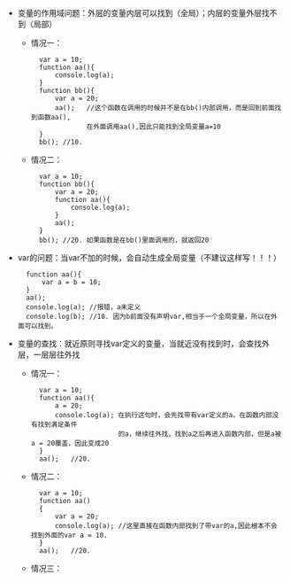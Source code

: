 * 变量的作用域问题：外层的变量内层可以找到（全局）；内层的变量外层找不到（局部）
	* 情况一：
	
			var a = 10;
			function aa(){
				console.log(a);
			}
			function bb(){
				var a = 20;
				aa();	//这个函数在调用的时候并不是在bb()内部调用，而是回到前面找到函数aa(),
						在外面调用aa(),因此只能找到全局变量a=10
			}
			bb(); //10. 
	* 情况二：

			var a = 10;
			function bb(){
				var a = 20;
				function aa(){
					console.log(a);
				}
				aa();
			}
			bb(); //20. 如果函数是在bb()里面调用的，就返回20

* var的问题：当var不加的时候，会自动生成全局变量（不建议这样写！！！）

		function aa(){
			var a = b = 10;
		}
		aa();
		console.log(a);	//报错，a未定义
		console.log(b);	//10. 因为b前面没有声明var,相当于一个全局变量，所以在外面可以找到。

* 变量的查找：就近原则寻找var定义的变量，当就近没有找到时，会查找外层，一层层往外找
	* 情况一：

			var a = 10;
			function aa(){
				a = 20;
				console.log(a);	在执行这句时，会先找带有var定义的a，在函数内部没有找到满足条件
								的a，继续往外找，找到a之后再进入函数内部，但是a被a = 20覆盖，因此变成20
			}
			aa();	//20.

	* 情况二：
	
			var a = 10; 
			function aa()
			{
				var a = 20;
				console.log(a);	//这里直接在函数内部找到了带var的a,因此根本不会找到外面的var a = 10.
			}
			aa(); 	//20. 

	* 情况三：